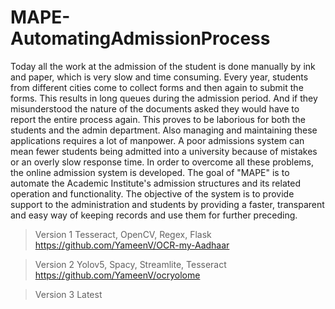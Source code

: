 # MAPE-AutomatingAdmissionProcess
Today all the work at the admission of the student is done manually by
ink and paper, which is very slow and time consuming. Every year,
students from different cities come to collect forms and then again to
submit the forms. This results in long queues during the admission
period. And if they misunderstood the nature of the documents asked
they would have to report the entire process again. This proves to be
laborious for both the students and the admin department. Also
managing and maintaining these applications requires a lot of
manpower. A poor admissions system can mean fewer students being
admitted into a university because of mistakes or an overly slow
response time.
In order to overcome all these problems, the online admission system is
developed.
The goal of "MAPE" is to automate the Academic Institute's admission
structures and its related operation and functionality. The objective of
the system is to provide support to the administration and students by
providing a faster, transparent and easy way of keeping records and use
them for further preceding.

> Version 1
Tesseract, OpenCV, Regex, Flask
https://github.com/YameenV/OCR-my-Aadhaar

> Version 2
Yolov5, Spacy, Streamlite, Tesseract
https://github.com/YameenV/ocryolome

> Version 3 Latest


